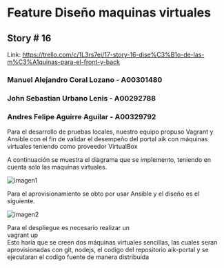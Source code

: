 # Feature Diseño maquinas virtuales #

## Story # 16 
Link: https://trello.com/c/1L3rs7ei/17-story-16-dise%C3%B1o-de-las-m%C3%A1quinas-para-el-front-y-back

### Manuel Alejandro Coral Lozano - A00301480
### John Sebastian Urbano Lenis - A00292788
### Andres Felipe Aguirre Aguilar - A00329792

Para el desarrollo de pruebas locales, nuestro equipo propuso Vagrant y Ansible con el fin de validar el desempeño del portal aik con máquinas virtuales teniendo como proveedor VirtualBox

A continuación se muestra el diagrama que se implemento, teniendo en cuenta solo las maquinas virtuales.  

![imagen1](https://raw.githubusercontent.com/andres1397/aik-portal/master/infraestructura/images/Dise%C3%B1oInfraestructuraStory%2316.png)

Para el aprovisionamiento se obto por usar Ansible y el diseño es el siguiente.  

![imagen2](https://raw.githubusercontent.com/andres1397/aik-portal/Feature-FrontBackInfraIntegr-DespliegueInfraestructura/infraestructura/images/Dise%C3%B1oInfraestructurayAprovisionamientoStory%2317.png)


Para el despliegue es necesario realizar un  
vagrant up  
Esto haría que se creen dos máquinas virtuales sencillas, las cuales seran aprovisionadas con git, nodejs, el codigo del repositorio aik-portal y se ejecutaran el codigo fuente de manera distribuida